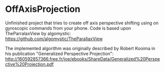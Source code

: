 # OffAxisProjection

Unfinished project that tries to create off axis perspective shifting using on gyroscopic commands from your phone. 
Code is based upon TheParralaxView by algomystic: https://github.com/algomystic/TheParallaxView

The implemented algorithm was originally described by Robert Kooima in his publication "Generalized Perspective Projection": http://160592857366.free.fr/joe/ebooks/ShareData/Generalized%20Perspective%20Projection.pdf

